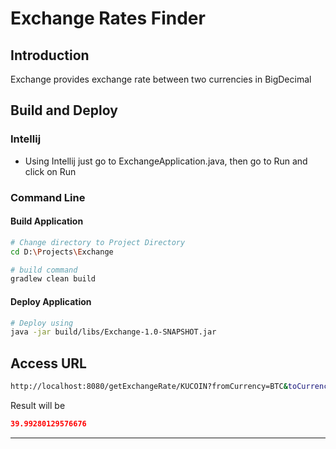 # Exchange Rates Finder

## Introduction

Exchange provides exchange rate between two currencies in BigDecimal

## Build and Deploy

### Intellij

* Using Intellij just go to ExchangeApplication.java, then go to Run and click on Run 

### Command Line

#### Build Application
```sh
# Change directory to Project Directory
cd D:\Projects\Exchange

# build command
gradlew clean build
```

#### Deploy Application

```sh
# Deploy using
java -jar build/libs/Exchange-1.0-SNAPSHOT.jar
```

## Access URL

```sh
http://localhost:8080/getExchangeRate/KUCOIN?fromCurrency=BTC&toCurrency=ETH&format=json
```
Result will be
```json
39.99280129576676
```

---
